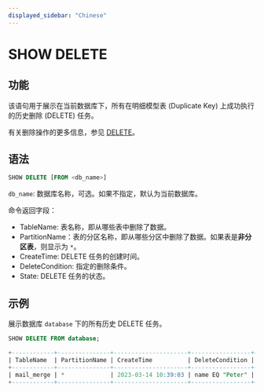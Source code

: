 ```yaml
---
displayed_sidebar: "Chinese"
---
```


# SHOW DELETE

## 功能

该语句用于展示在当前数据库下，所有在明细模型表 (Duplicate Key) 上成功执行的历史删除 (DELETE) 任务。

有关删除操作的更多信息，参见 [DELETE](DELETE.md)。

## 语法

```sql
SHOW DELETE [FROM <db_name>]
```

`db_name`: 数据库名称，可选。如果不指定，默认为当前数据库。

命令返回字段：

- TableName: 表名称，即从哪些表中删除了数据。
- PartitionName：表的分区名称，即从哪些分区中删除了数据。如果表是**非分区表**，则显示为 `*`。
- CreateTime: DELETE 任务的创建时间。
- DeleteCondition: 指定的删除条件。
- State: DELETE 任务的状态。

## 示例

展示数据库 `database` 下的所有历史 DELETE 任务。

```sql
SHOW DELETE FROM database;

+------------+---------------+---------------------+-----------------+----------+
| TableName  | PartitionName | CreateTime          | DeleteCondition | State    |
+------------+---------------+---------------------+-----------------+----------+
| mail_merge | *             | 2023-03-14 10:39:03 | name EQ "Peter" | FINISHED |
+------------+---------------+---------------------+-----------------+----------+
```
